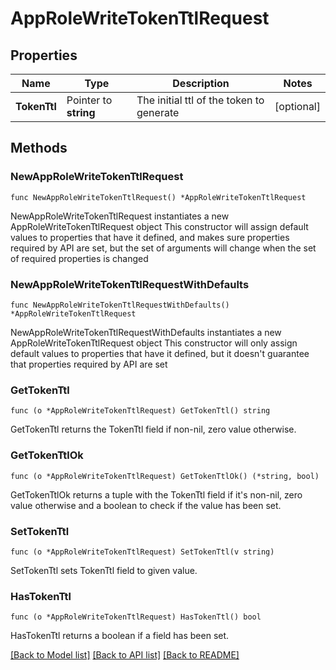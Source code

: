 # AppRoleWriteTokenTtlRequest


## Properties

Name | Type | Description | Notes
------------ | ------------- | ------------- | -------------
**TokenTtl** | Pointer to **string** | The initial ttl of the token to generate | [optional] 



## Methods


### NewAppRoleWriteTokenTtlRequest

`func NewAppRoleWriteTokenTtlRequest() *AppRoleWriteTokenTtlRequest`

NewAppRoleWriteTokenTtlRequest instantiates a new AppRoleWriteTokenTtlRequest object
This constructor will assign default values to properties that have it defined,
and makes sure properties required by API are set, but the set of arguments
will change when the set of required properties is changed

### NewAppRoleWriteTokenTtlRequestWithDefaults

`func NewAppRoleWriteTokenTtlRequestWithDefaults() *AppRoleWriteTokenTtlRequest`

NewAppRoleWriteTokenTtlRequestWithDefaults instantiates a new AppRoleWriteTokenTtlRequest object
This constructor will only assign default values to properties that have it defined,
but it doesn't guarantee that properties required by API are set


### GetTokenTtl

`func (o *AppRoleWriteTokenTtlRequest) GetTokenTtl() string`

GetTokenTtl returns the TokenTtl field if non-nil, zero value otherwise.

### GetTokenTtlOk

`func (o *AppRoleWriteTokenTtlRequest) GetTokenTtlOk() (*string, bool)`

GetTokenTtlOk returns a tuple with the TokenTtl field if it's non-nil, zero value otherwise
and a boolean to check if the value has been set.

### SetTokenTtl

`func (o *AppRoleWriteTokenTtlRequest) SetTokenTtl(v string)`

SetTokenTtl sets TokenTtl field to given value.


### HasTokenTtl

`func (o *AppRoleWriteTokenTtlRequest) HasTokenTtl() bool`

HasTokenTtl returns a boolean if a field has been set.









[[Back to Model list]](../README.md#documentation-for-models) [[Back to API list]](../README.md#documentation-for-api-endpoints) [[Back to README]](../README.md)


